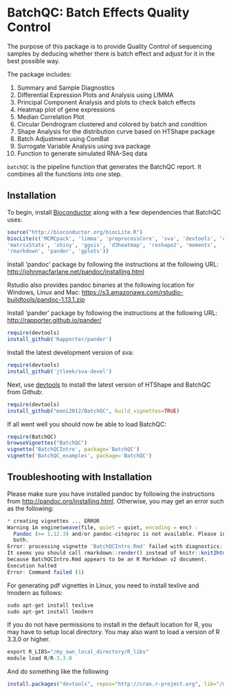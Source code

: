 BatchQC: Batch Effects Quality Control
======================================

The purpose of this package is to provide Quality Control of sequencing samples 
by deducing whether there is batch effect and adjust for it in the best 
possible way.

The package includes:

1. Summary and Sample Diagnostics
2. Differential Expression Plots and Analysis using LIMMA
3. Principal Component Analysis and plots to check batch effects
4. Heatmap plot of gene expressions
5. Median Correlation Plot
6. Circular Dendrogram clustered and colored by batch and condition
7. Shape Analysis for the distribution curve based on HTShape package
8. Batch Adjustment using ComBat
9. Surrogate Variable Analysis using sva package
10. Function to generate simulated RNA-Seq data

`batchQC` is the pipeline function that generates the BatchQC report. It 
combines all the functions into one step.

## Installation

To begin, install [Bioconductor](http://www.bioconductor.org/) along with a
few dependencies that BatchQC uses:

```r
source("http://bioconductor.org/biocLite.R")
biocLite(c('MCMCpack', 'limma', 'preprocessCore', 'sva', 'devtools', 'corpcor', 
'matrixStats', 'shiny', 'ggvis', 'd3heatmap', 'reshape2', 'moments', 
'rmarkdown', 'pander', 'gplots'))
```
Install 'pandoc' package by following the instructions at the following URL:
http://johnmacfarlane.net/pandoc/installing.html

Rstudio also provides pandoc binaries at the following location for Windows, 
Linux and Mac:
https://s3.amazonaws.com/rstudio-buildtools/pandoc-1.13.1.zip 

Install 'pander' package by following the instructions at the following URL:
http://rapporter.github.io/pander/

```r
require(devtools)
install_github('Rapporter/pander')
```
Install the latest development version of sva:
```r
require(devtools)
install_github('jtleek/sva-devel')
```

Next, use [devtools](https://github.com/hadley/devtools) to install the latest
version of HTShape and BatchQC from Github:
```r
require(devtools)
install_github("mani2012/BatchQC", build_vignettes=TRUE)
```

If all went well you should now be able to load BatchQC:
```r
require(BatchQC)
browseVignettes("BatchQC")
vignette('BatchQCIntro', package='BatchQC')
vignette('BatchQC_examples', package='BatchQC')
```

## Troubleshooting with Installation

Please make sure you have installed pandoc by following the instructions from http://pandoc.org/installing.html. Otherwise, you may get an error such as the 
following:

```r
* creating vignettes ... ERROR
Warning in engine$weave(file, quiet = quiet, encoding = enc) :
  Pandoc (>= 1.12.3) and/or pandoc-citeproc is not available. Please install 
  both.
Error: processing vignette 'BatchQCIntro.Rmd' failed with diagnostics:
It seems you should call rmarkdown::render() instead of knitr::knit2html() 
because BatchQCIntro.Rmd appears to be an R Markdown v2 document.
Execution halted
Error: Command failed (1)
```
For generating pdf vignettes in Linux, you need to install texlive and lmodern 
as follows:

```r
sudo apt-get install texlive
sudo apt-get install lmodern
```

If you do not have permissions to install in the default location for R, you 
may have to setup local directory. You may also want to load a version of 
R 3.3.0 or higher.
```r
export R_LIBS="/my_own_local_directory/R_libs"
module load R/R-3.3.0
```

And do something like the following
```r
install.packages("devtools", repos="http://cran.r-project.org", lib="/my_own_local_directory/R_libs")
```
